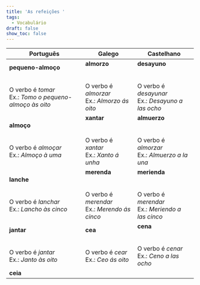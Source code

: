 ```yaml
---
title: 'As refeições '
tags:
  - Vocabulário
draft: false
show_toc: false
---
```

| Português             | Galego            | Castelhano       |
| ----------------------| ----------------  | ---------------- | 
| **pequeno-almoço** <br></br> <br> O verbo é *tomar*<br>Ex.: *Tomo o pequeno-almoço às oito*       | **almorzo** <br></br><br> O verbo é *almorzar*<br>Ex.: *Almorzo ás oito*           | **desayuno** <br></br> <br> O verbo é *desayunar*<br>Ex.: *Desayuno a las ocho*         |
| **almoço** <br></br> <br> O verbo é *almoçar*<br>Ex.: *Almoço à uma*               | **xantar** <br></br> <br> O verbo é *xantar*<br>Ex.: *Xanto á unha*           | **almuerzo** <br></br> <br> O verbo é *almorzar*<br>Ex.: *Almuerzo a la una*       |
| **lanche** <br></br> <br> O verbo é *lanchar*<br>Ex.: *Lancho às cinco*               | **merenda** <br></br> <br> O verbo é *merendar*<br>Ex.: *Merendo ás cinco*          | **merienda** <br></br> <br> O verbo é *merendar*<br>Ex.: *Meriendo a las cinco*   |
| **jantar**  <br></br> <br> O verbo é *jantar*<br>Ex.: *Janto às oito*              | **cea**   <br></br> <br> O verbo é *cear*<br>Ex.: *Ceo ás oito*             | **cena** <br></br> <br> O verbo é *cenar*<br>Ex.: *Ceno a las ocho*             |
| **ceia**                |                   |                  |
